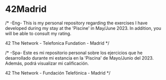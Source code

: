 # 42Madrid

/* -Eng-
This is my personal repository regarding the exercises I have developed during my stay at the 'Piscine' in May/June 2023.
In addition, you will be able to consult my rating.

42 The Network - Telefonica Fundation - Madrid */


/* -Spa-
Este es mi repositorio personal sobre los ejercicios que he desarrollado durante mi estancia en la 'Piscina' de Mayo/Junio del 2023.
Además, podrá visualizar mi calificación.

42 The Network - Fundación Telefónica - Madrid */

